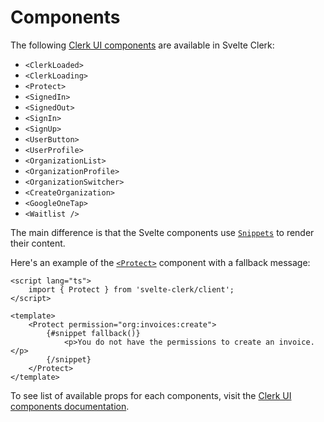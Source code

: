 # Components

The following [Clerk UI components](https://clerk.com/docs/components/overview) are available in Svelte Clerk:

- `<ClerkLoaded>`
- `<ClerkLoading>`
- `<Protect>`
- `<SignedIn>`
- `<SignedOut>`
- `<SignIn>`
- `<SignUp>`
- `<UserButton>`
- `<UserProfile>`
- `<OrganizationList>`
- `<OrganizationProfile>`
- `<OrganizationSwitcher>`
- `<CreateOrganization>`
- `<GoogleOneTap>`
- `<Waitlist />`

The main difference is that the Svelte components use [`Snippets`](https://svelte.dev/docs/svelte/snippet) to render their content.

Here's an example of the [`<Protect>`](https://clerk.com/docs/components/protect) component with a fallback message:

```svelte
<script lang="ts">
	import { Protect } from 'svelte-clerk/client';
</script>

<template>
	<Protect permission="org:invoices:create">
		{#snippet fallback()}
			<p>You do not have the permissions to create an invoice.</p>
		{/snippet}
	</Protect>
</template>
```

To see list of available props for each components, visit the [Clerk UI components documentation](https://clerk.com/docs/components/overview).
